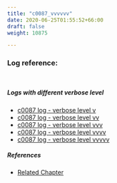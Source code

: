```yaml
---
title: "c0087_vvvvvv"
date: 2020-06-25T01:55:52+66:00
draft: false
weight: 10875

---
```


### Log reference: <no value>

```
    
```

##### Logs with different verbose level
* [c0087 log - verbose level v](../../logs/c0087_v)
* [c0087 log - verbose level vv](../../logs/c0087_vv)
* [c0087 log - verbose level vvv](../../logs/c0087_vvv)
* [c0087 log - verbose level vvvv](../../logs/c0087_vvvv)
* [c0087 log - verbose level vvvvv](../../logs/c0087_vvvvv)

##### References
* [Related Chapter](../../cmd-func/c0087)
